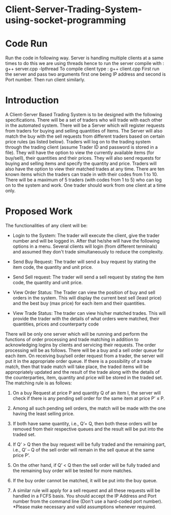 # Client-Server-Trading-System-using-socket-programming
# Code Run
Run the code in following way.
Server is handling multiple clients at a same times to do this we are using threads hence to run the server compile with : g++ server.cpp -lpthread
To compile client type : g++ client.cpp
First run the server and pass two arguments first one being IP address and second is Port number. Then run client similarly. 

# Introduction
A Client-Server Based Trading System is to be designed with the following specifications. There will be a set of 
traders who will trade with each other in the automated system. There will be a Server which will register 
requests from traders for buying and selling quantities of Items. The Server will also match the buy with the sell 
requests from different traders based on certain price rules (as listed below). Traders will log on to the trading 
system through the trading client (assume Trader ID and password is stored in a file). They will have the option 
to view the currently available items (for buy/sell), their quantities and their prices. They will also send 
requests for buying and selling items and specify the quantity and price. Traders will also have the option to 
view their matched trades at any time. There are ten known items which the traders can trade in with their 
codes from 1 to 10. There will be a maximum of 5 traders (with codes from 1 to 5) who can log on to the system 
and work. One trader should work from one client at a time only.
# Proposed Work
The functionalities of any client will be:
* Login to the System: The trader will execute the client, give the trader number and will be logged in. 
After that he/she will have the following options in a menu. Several clients will login (from different 
terminals) and assumed they don't trade simultaneously to reduce the complexity. 

* Send Buy Request: The trader will send a buy request by stating the item code, the quantity and unit 
price. 

* Send Sell request: The trader will send a sell request by stating the item code, the quantity and unit 
price. 

* View Order Status: The Trader can view the position of buy and sell orders in the system. This will 
display the current best sell (least price) and the best buy (max price) for each item and their quantities. 

* View Trade Status: The trader can view his/her matched trades. This will provide the trader with the 
details of what orders were matched, their quantities, prices and counterparty code

There will be only one server which will be running and perform the functions of order processing and trade 
matching in addition to acknowledging logins by clients and servicing their requests. The order processing will 
be as follows. There will be a buy and a sell order queue for each item. On receiving buy/sell order request from 
a trader, the server will put it in the appropriate order queue. If there is a possibility of a trade match, then that 
trade match will take place, the traded items will be appropriately updated and the result of the trade along 
with the details of the counterparties, item, quantity and price will be stored in the traded set. The matching 
rule is as follows:
1. On a buy Request at price P and quantity Q of an item I, the server will check if there is any pending sell 
order for the same item at price P’ ≤ P.

2. Among all such pending sell orders, the match will be made with the one having the least selling price.

3. If both have same quantity, i.e., Q’= Q, then both these orders will be removed from their respective 
queues and the result will be put into the traded set.

4. If Q’ > Q then the buy request will be fully traded and the remaining part, i.e., Q’ – Q of the sell order will 
remain in the sell queue at the same price P’. 

5. On the other hand, if Q’ < Q then the sell order will be fully traded and the remaining buy order will be 
tested for more matches.

6. If the buy order cannot be matched, it will be put into the buy queue.

7. A similar rule will apply for a sell request and all these requests will be handled in a FCFS basis.
You should accept the IP Address and Port number from the command line (Don't use a hard-coded port 
number). *Please make necessary and valid assumptions whenever required.

